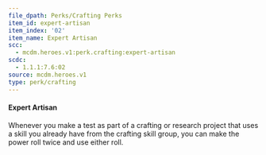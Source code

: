 ```yaml
---
file_dpath: Perks/Crafting Perks
item_id: expert-artisan
item_index: '02'
item_name: Expert Artisan
scc:
  - mcdm.heroes.v1:perk.crafting:expert-artisan
scdc:
  - 1.1.1:7.6:02
source: mcdm.heroes.v1
type: perk/crafting
---
```


#### Expert Artisan

Whenever you make a test as part of a crafting or research project that uses a skill you already have from the crafting skill group, you can make the power roll twice and use either roll.
